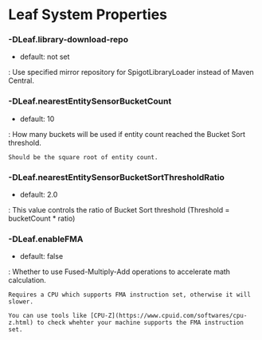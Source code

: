 # Leaf System Properties

### -DLeaf.library-download-repo
* default: not set

:	Use specified mirror repository for SpigotLibraryLoader instead of Maven Central.

### -DLeaf.nearestEntitySensorBucketCount
* default: 10

:	How many buckets will be used if entity count reached the Bucket Sort threshold.

	Should be the square root of entity count.

### -DLeaf.nearestEntitySensorBucketSortThresholdRatio
* default: 2.0

:	This value controls the ratio of Bucket Sort threshold (Threshold = bucketCount * ratio)

### -DLeaf.enableFMA
* default: false

: Whether to use Fused-Multiply-Add operations to accelerate math calculation.

	Requires a CPU which supports FMA instruction set, otherwise it will slower.

	You can use tools like [CPU-Z](https://www.cpuid.com/softwares/cpu-z.html) to check whehter your machine supports the FMA instruction set.
